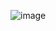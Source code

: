 ![image](https://user-images.githubusercontent.com/83280369/189722863-69d0f47a-bf06-4aff-be37-7e32657a30a7.png)

